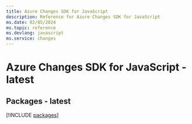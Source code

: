 ```yaml
---
title: Azure Changes SDK for JavaScript
description: Reference for Azure Changes SDK for JavaScript
ms.date: 02/05/2024
ms.topic: reference
ms.devlang: javascript
ms.service: changes
---
```

# Azure Changes SDK for JavaScript - latest
## Packages - latest
[!INCLUDE [packages](changes-index.md)]